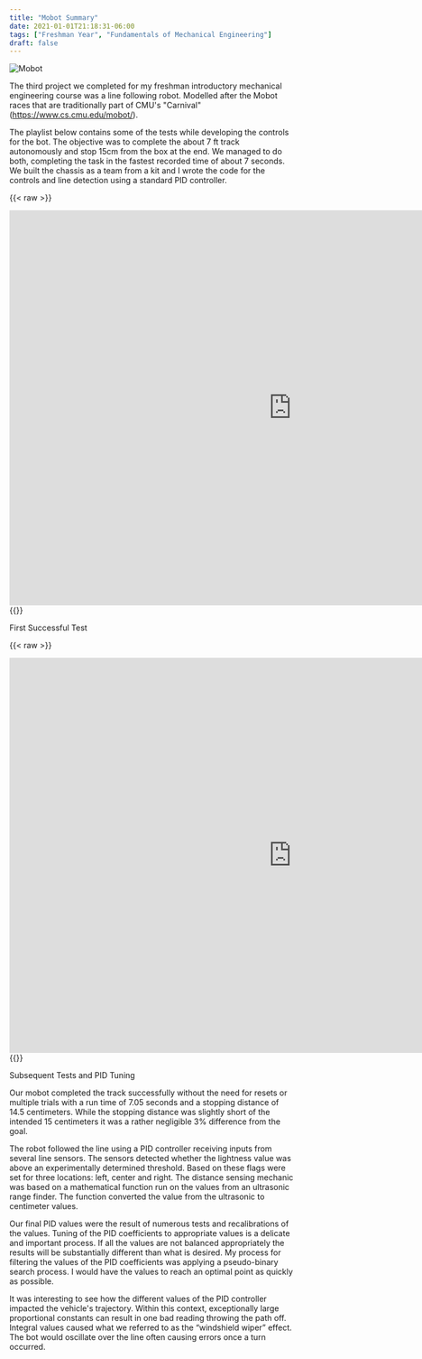 ```yaml
---
title: "Mobot Summary"
date: 2021-01-01T21:18:31-06:00
tags: ["Freshman Year", "Fundamentals of Mechanical Engineering"]
draft: false
---
```



![Mobot](/imgs/Mobot1.jpeg)

The third project we completed for my freshman introductory mechanical engineering course was a line following robot. Modelled after the Mobot races that are traditionally part of CMU's "Carnival" (https://www.cs.cmu.edu/mobot/).

The playlist below contains some of the tests while developing the controls for the bot. The objective was to complete the about 7 ft track autonomously and stop 15cm from the box at the end. We managed to do both, completing the task in the fastest recorded time of about 7 seconds. We built the chassis as a team from a kit and I wrote the code for the controls and line detection using a standard PID controller.

{{< raw >}}
<iframe width="1000" height="700" src="https://www.youtube.com/embed/osZakGMkFQ4" frameborder="0" allow="accelerometer; autoplay; clipboard-write; encrypted-media; gyroscope; picture-in-picture" allowfullscreen></iframe>
{{</ raw >}}

First Successful Test

{{< raw >}}
<iframe width="1000" height="700" src="https://www.youtube.com/embed/Lt6a51pSibA?list=PLHdvgIthuYahr6zz2Gn5ZU_BojIdQtrPz" frameborder="0" allow="accelerometer; autoplay; clipboard-write; encrypted-media; gyroscope; picture-in-picture" allowfullscreen></iframe>
{{</ raw >}}

Subsequent Tests and PID Tuning

Our mobot completed the track successfully without the need for resets or multiple trials with a run time of 7.05 seconds and a stopping distance of 14.5 centimeters. While the stopping distance was slightly short of the intended 15 centimeters it was a rather negligible 3% difference from the goal.

The robot followed the line using a PID controller receiving inputs from several line sensors. The sensors detected whether the lightness value was above an experimentally determined threshold. Based on these flags were set for three locations: left, center and right. The distance sensing mechanic was based on a mathematical function run on the values from an ultrasonic range finder. The function converted the value from the ultrasonic to centimeter values.

Our final PID values were the result of numerous tests and recalibrations of the values. Tuning of the PID coefficients to appropriate values is a delicate and important process. If all the values are not balanced appropriately the results will be substantially different than what is desired. My process for filtering the values of the PID coefficients was applying a pseudo-binary search process. I would have the values to reach an optimal point as quickly as possible.

It was interesting to see how the different values of the PID controller impacted the vehicle's trajectory. Within this context, exceptionally large proportional constants can result in one bad reading throwing the path off. Integral values caused what we referred to as the “windshield wiper” effect. The bot would oscillate over the line often causing errors once a turn occurred.